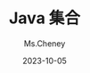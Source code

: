 ---
title: Java 集合
icon: file
order: 4
author: Ms.Cheney
date: 2023-10-05
category:
    - Java 基础
copyright: 版权声明：本文为JavaPass博主「javapass.cn」的原创文章，遵循CC 4.0 BY-SA版权协议，转载请附上原文出处链接及本声明。
---